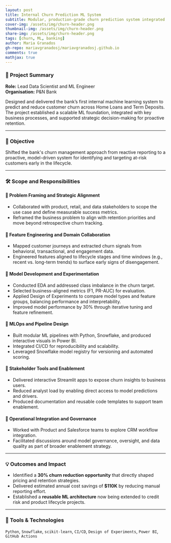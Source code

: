 ```yaml
---
layout: post
title: Internal Churn Prediction ML System
subtitle: Modular, production-grade churn prediction system integrated with strategic decision-making
cover-img: /assets/img/churn-header.png
thumbnail-img: /assets/img/churn-header.png
share-img: /assets/img/churn-header.png
tags: [churn, ML, banking]
author: Maria Granados
gh-repo: mariavgranadosj/mariavgranadosj.github.io
comments: true
mathjax: true
---
```


### 📌 Project Summary

**Role:** Lead Data Scientist and ML Engineer  
**Organisation:** P&N Bank  

Designed and delivered the bank’s first internal machine learning system to predict and reduce customer churn across Home Loans and Term Deposits. The project established a scalable ML foundation, integrated with key business processes, and supported strategic decision-making for proactive retention.

---

### 🎯 Objective

Shifted the bank's churn management approach from reactive reporting to a proactive, model-driven system for identifying and targeting at-risk customers early in the lifecycle.

---

### 🛠️ Scope and Responsibilities

#### 🔹 Problem Framing and Strategic Alignment
- Collaborated with product, retail, and data stakeholders to scope the use case and define measurable success metrics.
- Reframed the business problem to align with retention priorities and move beyond retrospective churn tracking.

#### 🔹 Feature Engineering and Domain Collaboration
- Mapped customer journeys and extracted churn signals from behavioral, transactional, and engagement data.
- Engineered features aligned to lifecycle stages and time windows (e.g., recent vs. long-term trends) to surface early signs of disengagement.

#### 🔹 Model Development and Experimentation
- Conducted EDA and addressed class imbalance in the churn target.
- Selected business-aligned metrics (F1, PR-AUC) for evaluation.
- Applied Design of Experiments to compare model types and feature groups, balancing performance and interpretability.
- Improved model performance by 30% through iterative tuning and feature refinement.

#### 🔹 MLOps and Pipeline Design
- Built modular ML pipelines with Python, Snowflake, and produced interactive visuals in Power BI.
- Integrated CI/CD for reproducibility and scalability.
- Leveraged Snowflake model registry for versioning and automated scoring.

#### 🔹 Stakeholder Tools and Enablement
- Delivered interactive Streamlit apps to expose churn insights to business users.
- Reduced analyst load by enabling direct access to model predictions and drivers.
- Produced documentation and reusable code templates to support team enablement.

#### 🔹 Operational Integration and Governance
- Worked with Product and Salesforce teams to explore CRM workflow integration.
- Facilitated discussions around model governance, oversight, and data quality as part of broader enablement strategy.

---

### 💡 Outcomes and Impact

- Identified a **30% churn reduction opportunity** that directly shaped pricing and retention strategies.
- Delivered estimated annual cost savings of **$110K** by reducing manual reporting effort.
- Established a **reusable ML architecture** now being extended to credit risk and product lifecycle projects.

---

### 🧰 Tools & Technologies

`Python`, `Snowflake`, `scikit-learn`, `CI/CD`, `Design of Experiments`, `Power BI`, `GitHub Actions`
